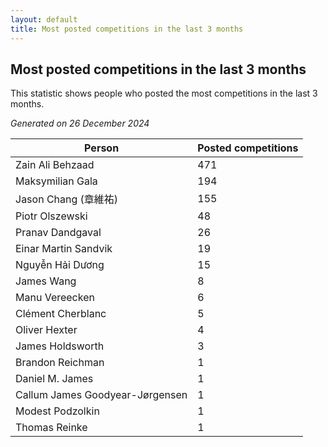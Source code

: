 ```yaml
---
layout: default
title: Most posted competitions in the last 3 months
---
```

## Most posted competitions in the last 3 months
This statistic shows people who posted the most competitions in the last 3 months.

*Generated on 26 December 2024*

| Person | Posted competitions |
| --- | --- |
| Zain Ali Behzaad | 471 |
| Maksymilian Gala | 194 |
| Jason Chang (章維祐) | 155 |
| Piotr Olszewski | 48 |
| Pranav Dandgaval | 26 |
| Einar Martin Sandvik | 19 |
| Nguyễn Hải Dương | 15 |
| James Wang | 8 |
| Manu Vereecken | 6 |
| Clément Cherblanc | 5 |
| Oliver Hexter | 4 |
| James Holdsworth | 3 |
| Brandon Reichman | 1 |
| Daniel M. James | 1 |
| Callum James Goodyear-Jørgensen | 1 |
| Modest Podzolkin | 1 |
| Thomas Reinke | 1 |

